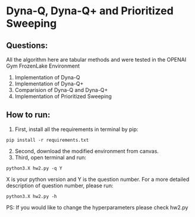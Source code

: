 # Dyna-Q, Dyna-Q+ and Prioritized Sweeping

## Questions:

All the algorithm here are tabular methods and were tested in the
OPENAI Gym FrozenLake Environment

1. Implementation of Dyna-Q
2. Implementation of Dyna-Q+
3. Comparision of Dyna-Q and Dyna-Q+
4. Implementation of Prioritized Sweeping

## How to run:

1. First, install all the requirements in terminal by pip:
```
pip install -r requirements.txt
```

2. Second, download the modified environment from canvas.
3. Third, open terminal and run:
``` 
python3.X hw2.py -q Y
```

X is your python version and Y is the question number.
For a more detailed description of question number, please run:
```
python3.X hw2.py -h
```

PS: If you would like to change the hyperparameters please check hw2.py
